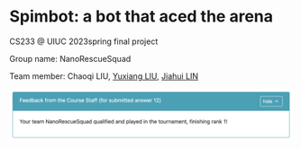 # Spimbot: a bot that aced the arena
CS233 @ UIUC 2023spring final project

Group name: NanoRescueSquad

Team member: Chaoqi LIU, [Yuxiang LIU](https://github.com/windrunner414), [Jiahui LIN](https://github.com/Cleffa-00)

![result](result.png)
